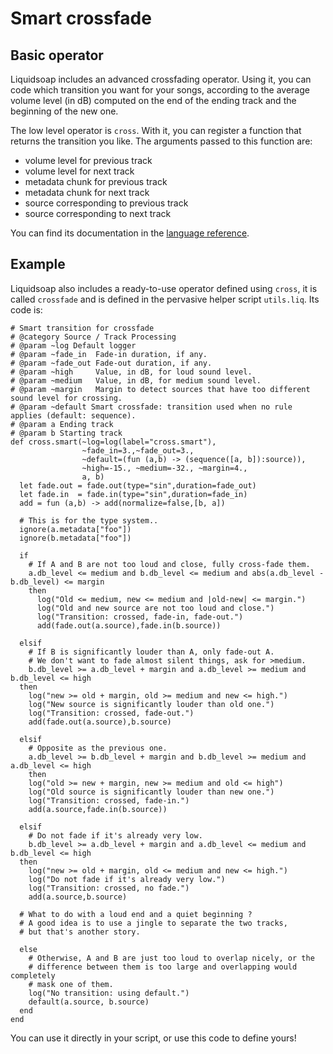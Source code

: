 Smart crossfade
===============
Basic operator
--------------
Liquidsoap includes an advanced crossfading operator. Using it, you can code which transition you want for your songs, according to the average volume level (in dB) computed on the end of the ending track and the beginning of the new one.

The low level operator is `cross`. With it, you can register a function that returns the transition you like. The arguments passed to this function are:

* volume level for previous track
* volume level for next track
* metadata chunk for previous track
* metadata chunk for next track
* source corresponding to previous track
* source corresponding to next track

You can find its documentation in the [language reference](reference.html).

Example
-------
Liquidsoap also includes a ready-to-use operator defined using `cross`, it is called `crossfade` and is defined in the pervasive helper script `utils.liq`. Its code is:

```liquidsoap
# Smart transition for crossfade
# @category Source / Track Processing
# @param ~log Default logger
# @param ~fade_in  Fade-in duration, if any.
# @param ~fade_out Fade-out duration, if any.
# @param ~high     Value, in dB, for loud sound level.
# @param ~medium   Value, in dB, for medium sound level.
# @param ~margin   Margin to detect sources that have too different sound level for crossing.
# @param ~default Smart crossfade: transition used when no rule applies (default: sequence).
# @param a Ending track
# @param b Starting track
def cross.smart(~log=log(label="cross.smart"),
                ~fade_in=3.,~fade_out=3.,
                ~default=(fun (a,b) -> (sequence([a, b]):source)),
                ~high=-15., ~medium=-32., ~margin=4.,
                a, b)
  let fade.out = fade.out(type="sin",duration=fade_out)
  let fade.in  = fade.in(type="sin",duration=fade_in)
  add = fun (a,b) -> add(normalize=false,[b, a])

  # This is for the type system..
  ignore(a.metadata["foo"])
  ignore(b.metadata["foo"])

  if
    # If A and B are not too loud and close, fully cross-fade them.
    a.db_level <= medium and b.db_level <= medium and abs(a.db_level - b.db_level) <= margin
    then
      log("Old <= medium, new <= medium and |old-new| <= margin.")
      log("Old and new source are not too loud and close.")
      log("Transition: crossed, fade-in, fade-out.")
      add(fade.out(a.source),fade.in(b.source))

  elsif
    # If B is significantly louder than A, only fade-out A.
    # We don't want to fade almost silent things, ask for >medium.
    b.db_level >= a.db_level + margin and a.db_level >= medium and b.db_level <= high
  then
    log("new >= old + margin, old >= medium and new <= high.")
    log("New source is significantly louder than old one.")
    log("Transition: crossed, fade-out.")
    add(fade.out(a.source),b.source)

  elsif
    # Opposite as the previous one.
    a.db_level >= b.db_level + margin and b.db_level >= medium and a.db_level <= high
    then
    log("old >= new + margin, new >= medium and old <= high")
    log("Old source is significantly louder than new one.")
    log("Transition: crossed, fade-in.")
    add(a.source,fade.in(b.source))

  elsif
    # Do not fade if it's already very low.
    b.db_level >= a.db_level + margin and a.db_level <= medium and b.db_level <= high
  then
    log("new >= old + margin, old <= medium and new <= high.")
    log("Do not fade if it's already very low.")
    log("Transition: crossed, no fade.")
    add(a.source,b.source)

  # What to do with a loud end and a quiet beginning ?
  # A good idea is to use a jingle to separate the two tracks,
  # but that's another story.

  else
    # Otherwise, A and B are just too loud to overlap nicely, or the
    # difference between them is too large and overlapping would completely
    # mask one of them.
    log("No transition: using default.")
    default(a.source, b.source)
  end
end
```

You can use it directly in your script, or use this code to define yours!


